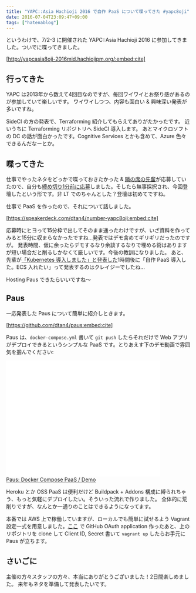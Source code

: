 ```yaml
---
title: "YAPC::Asia Hachioji 2016 で自作 PaaS について喋ってきた #yapc8oji"
date: 2016-07-04T23:09:47+09:00
tags: ["hatenablog"]
---
```


というわけで、7/2-3 に開催された YAPC::Asia Hachioji 2016 に参加してきました。ついでに喋ってきました。

[http://yapcasia8oji-2016mid.hachiojipm.org/:embed:cite]

## 行ってきた
YAPC は2013年から数えて4回目なのですが、毎回ワイワイとお祭り感があるのが参加していて楽しいです。
ワイワイしつつ、内容も面白い & 興味深い発表が多いですね。

SideCI の方の発表で、Terraforming 紹介してもらえてありがたかったです。
近いうちに Terraforming リポジトリへ SideCI 導入します。
あとマイクロソフトの DC の話が面白かったです。Cognitive Services とかも含めて、Azure 色々できるんだなーとか。

## 喋ってきた
仕事でやったネタをどっかで喋っておきたかった & [隣の席の先輩](https://twitter.com/koudaiii)が応募していたので、自分も[締め切り1分前に応募](https://github.com/hachiojipm/yapcasia-8oji-2016mid-timetable/issues/80)しました。そしたら無事採択され、今回登壇したという形です。非 LT でのちゃんとした？登壇は初めてですね。

仕事で PaaS を作ったので、それについて話しました。

[https://speakerdeck.com/dtan4/number-yapc8oji:embed:cite]

応募時にヒヨって15分枠で出してそのまま通ったわけですが、いざ資料を作ってみると15分に収まらなかったですね…発表ではデモ含めてギリギリだったのですが。
発表時間、仮に余ったらデモするなり余談するなりで埋める術はありますが短い場合だと削るしかなくて厳しいです。今後の教訓になりました。
あと、先輩が[「Kubernetes 導入しました」と発表した](https://speakerdeck.com/koudaiii/kubernetes-woshi-tutesabisuwojia-su-saseruqu-rizu-mi)1時間後に「自作 PaaS 導入した。ECS 入れたい」って発表するのはクレイジーでしたね…

Hosting Paus できたらいいですね〜

## Paus
一応発表した Paus について簡単に紹介しときます。

[https://github.com/dtan4/paus:embed:cite]

Paus は、`docker-compose.yml` 書いて `git push` したらそれだけで Web アプリがデプロイできるというシンプルな PaaS です。とりあえす下のデモ動画で雰囲気を掴んでください:

<iframe width="420" height="315" frameborder="0" allowfullscreen="" src="//www.youtube.com/embed/KtYyhiDeGAo"></iframe><br><a href="https://youtube.com/watch?v=KtYyhiDeGAo">Paus: Docker Compose PaaS / Demo</a>

Heroku とか OSS PaaS は便利だけど Buildpack + Addons 構成に縛られちゃう、もっと気軽にデプロイしたい。そういった流れで作りました。
全体的に荒削りですが、なんとか一通りのことはできるようになってます。

本番では AWS 上で稼働していますが、ローカルでも簡単に試せるよう Vagrant 設定一式を用意しました。[ここ](https://github.com/settings/applications/new) で GitHub OAuth application 作ったあと、上のリポジトリを clone して Client ID, Secret 書いて `vagrant up` したらお手元に Paus が立ちます。

## さいごに
主催の方々スタッフの方々、本当にありがとうございました！2日間楽しめました。
来年もネタを準備して発表したいです。
